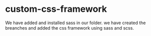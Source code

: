 # custom-css-framework

We have added and installed sass in our folder.
we have created the breanches and added the css framework using sass and scss.
 